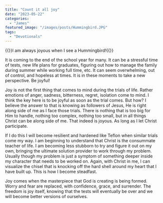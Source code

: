 ```yaml
---
title: "Count it all joy"
date: "2023-05-22"
categories: 
  - "James"
featured_image: "/images/posts/Hummingbird.JPG"
tags: 
  - "Devotionals"
---
```

{{<featuredimage>}}I am always joyous when I see a Hummingbird!{{</featuredimage>}}

It is coming to the end of the school year for many.  It can be a stressful time of tests, new life plans for graduates, figuring out how to manage the family during summer while working full time, etc. It can seem overwhelming, out of control, and hopeless at times.  It is in these moments to take a new perspective.  Be joyful!

Joy is not the first thing that comes to mind during the trials of life.  Rather emotions of anger, sadness, bitterness, regret, isolation come to mind.  I think the key here is to be joyful as soon as the trial comes. But how?  I believe the answer to that is knowing as followers of Jesus, He is right along side of me as I face those trials.  There is nothing that is too big for Him to handle, nothing too complex, nothing too small, but in all things Christ can be along side of me.  That indeed is joyous.  As long as I let Christ participate.

If I do this I will become resilient and hardened like Teflon when similar trials come my way.  I am beginning to understand that Christ is the consummate teacher of life.  I am becoming less stubborn to try and figure it out on my own, bringing the ultimate solution provider to work through my problem.  Usually though my problem is just a symptom of something deeper inside my character that needs to be worked on.  Again, with Christ in me, I can visualize the chisel that is knocking off the hard shell around my heart that I have built up.  This is how I become steadfast.

Joy comes when the masterpiece that God is creating is being formed.  Worry and fear are replaced, with confidence, grace, and surrender.  The freedom is joy itself, knowing that the tests will eventually be over and we will become better versions of ourselves.